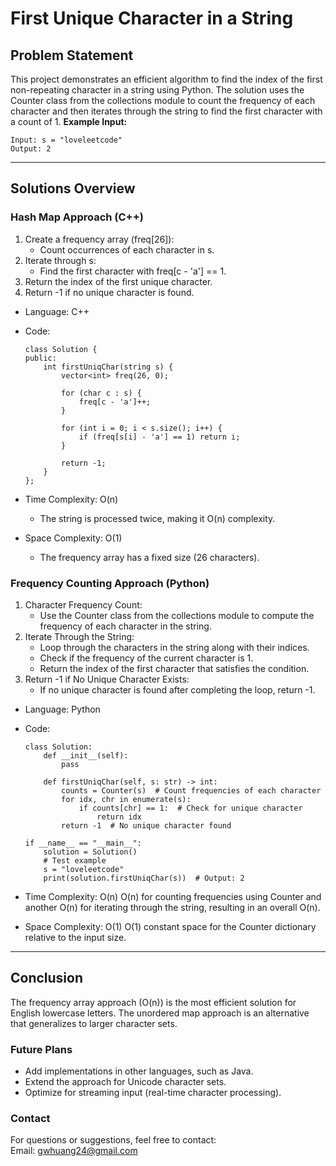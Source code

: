 # **First Unique Character in a String**

## **Problem Statement**
This project demonstrates an efficient algorithm to find the index of the first non-repeating character in a string using Python. The solution uses the Counter class from the collections module to count the frequency of each character and then iterates through the string to find the first character with a count of 1.
**Example Input:**
  ```
  Input: s = "loveleetcode"  
  Output: 2
  ```
---

## **Solutions Overview**
### **Hash Map Approach (C++)**
1. Create a frequency array (freq[26]):
   - Count occurrences of each character in s.
2. Iterate through s:
   - Find the first character with freq[c - 'a'] == 1.
3. Return the index of the first unique character.
4. Return -1 if no unique character is found.

- Language: C++
- Code:
  ```
  class Solution {
  public:
      int firstUniqChar(string s) {
          vector<int> freq(26, 0);  
          
          for (char c : s) {
              freq[c - 'a']++;
          }
  
          for (int i = 0; i < s.size(); i++) {
              if (freq[s[i] - 'a'] == 1) return i;
          }
  
          return -1;
      }
  };
  ```

- Time Complexity: O(n)  
  - The string is processed twice, making it O(n) complexity.
- Space Complexity: O(1)
  - The frequency array has a fixed size (26 characters).

### **Frequency Counting Approach (Python)**
1. Character Frequency Count:
   - Use the Counter class from the collections module to compute the frequency of each character in the string.
2. Iterate Through the String: 
   - Loop through the characters in the string along with their indices.
   - Check if the frequency of the current character is 1.
   - Return the index of the first character that satisfies the condition.
3. Return -1 if No Unique Character Exists:
   - If no unique character is found after completing the loop, return -1.

- Language: Python
- Code:
  ```
  class Solution:
      def __init__(self):
          pass
  
      def firstUniqChar(self, s: str) -> int:
          counts = Counter(s)  # Count frequencies of each character
          for idx, chr in enumerate(s):
              if counts[chr] == 1:  # Check for unique character
                  return idx
          return -1  # No unique character found
  
  if __name__ == "__main__":
      solution = Solution()
      # Test example
      s = "loveleetcode"
      print(solution.firstUniqChar(s))  # Output: 2
  ```

- Time Complexity: O(n)
  O(n) for counting frequencies using Counter and another O(n) for iterating through the string, resulting in an overall O(n).
- Space Complexity: O(1)
  O(1) constant space for the Counter dictionary relative to the input size.
  
---

## **Conclusion**
The frequency array approach (O(n)) is the most efficient solution for English lowercase letters. The unordered map approach is an alternative that generalizes to larger character sets.  

### **Future Plans**
- Add implementations in other languages, such as Java.
- Extend the approach for Unicode character sets.
- Optimize for streaming input (real-time character processing).

### **Contact**
For questions or suggestions, feel free to contact:  
Email: gwhuang24@gmail.com
